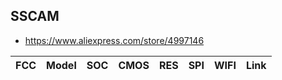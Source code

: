 SSCAM
-----
- https://www.aliexpress.com/store/4997146

| FCC              | Model | SOC | CMOS | RES | SPI | WIFI | Link |
|------------------|-------|-----|------|-----|-----|------|------|
